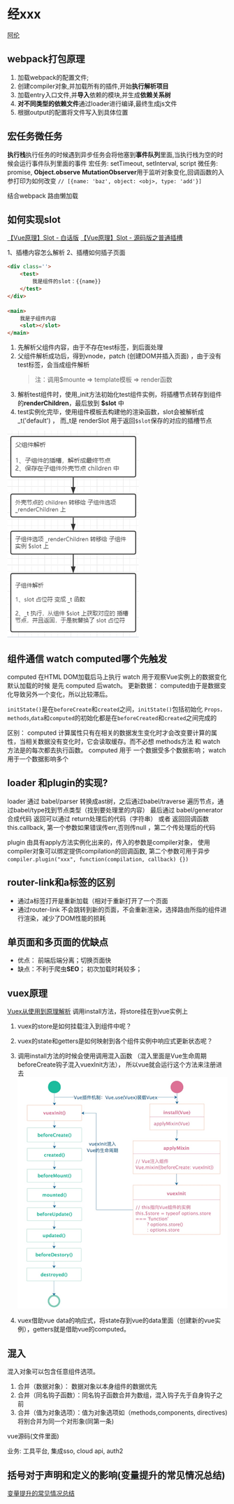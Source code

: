 # 经xxx

[阿伦](https://blog.csdn.net/qq_36620428)

## webpack打包原理

1. 加载webpack的配置文件;
2. 创建compiler对象,并加载所有的插件,开始**执行解析项目**
3. 加载entry入口文件,并**导入**依赖的模块,并生成**依赖关系树**
4. **对不同类型的依赖文件**通过loader进行编译,最终生成js文件
5. 根据output的配置将文件写入到具体位置

## 宏任务微任务

**执行栈**执行任务的时候遇到异步任务会将他塞到**事件队列**里面,当执行栈为空的时候会运行事件队列里面的事件
宏任务: setTimeout, setInterval, script
微任务: promise, **Object.observe**  **MutationObserver**用于监听对象变化,回调函数的入参打印为如何改变 `// [{name: 'baz', object: <obj>, type: 'add'}]`

结合webpack 路由懒加载

## 如何实现slot

[【Vue原理】Slot - 白话版](https://zhuanlan.zhihu.com/p/57427566)
[【Vue原理】Slot - 源码版之普通插槽](https://zhuanlan.zhihu.com/p/57570713)

1、插槽内容怎么解析
2、插槽如何插子页面

```html
<div class=''>
    <test>
        我是组件的slot：{{name}}
    </test>
</div>

<main>
    我是子组件内容
    <slot></slot>
</main>
```

1. 先解析父组件内容，由于不存在test标签，到后面处理
2. 父组件解析成功后，得到vnode，patch (创建DOM并插入页面) ，由于没有test标签，会当成组件解析
    > 注：调用$mounte => template模板 => render函数
3. 解析test组件时，使用_init方法初始化test组件实例，将插槽节点转存到组件的**renderChildren**，最后放到 **$slot** 中
4. test实例化完毕，使用组件模板去构建他的渲染函数，slot会被解析成 _t('default') ， 而_t是 renderSlot 用于返回`$slot`保存的对应的插槽节点

![slot解析](slot解析.png)

## 组件通信 watch computed哪个先触发

computed 在HTML DOM加载后马上执行
watch 用于观察Vue实例上的数据变化
默认加载的时候 是先 computed 后watch。 更新数据： computed由于是数据变化导致另外一个变化，所以比较滞后。

`initState()`是在`beforeCreate`和`created`之间，`initState()`包括初始化 `Props，methods`,`data`和`computed`的初始化都是在`beforeCreated`和`created`之间完成的

区别： computed 计算属性只有在相关的数据发生变化时才会改变要计算的属性，当相关数据没有变化时，它会读取缓存。而不必想 methods方法 和 watch 方法是的每次都去执行函数。
computed 用于 一个数据受多个数据影响； watch 用于一个数据影响多个

## loader 和plugin的实现?

loader 通过 babel/parser 转换成ast树，之后通过babel/traverse 遍历节点，通过babel/type找到节点类型（找到要处理里的内容） 最后通过 babel/generator 合成代码
返回可以通过 return处理后的代码（字符串）  或者 返回回调函数 this.callback, 第一个参数如果错误传err,否则传null ，第二个传处理后的代码

plugin 由具有apply方法实例化出来的，传入的参数是compiler对象， 使用compiler对象可以绑定提供compilation的回调函数, 第二个参数可用于异步
`compiler.plugin("xxx", function(compilation, callback) {})`

## router-link和a标签的区别

* 通过a标签打开是重新加载（相对于重新打开了一个页面
* 通过router-link 不会跳转到新的页面，不会重新渲染，选择路由所指的组件进行渲染，减少了DOM性能的损耗

## 单页面和多页面的优缺点

* 优点： 前端后端分离；切换页面快
* 缺点：不利于爬虫**SEO**； 初次加载时耗较多；

## vuex原理

[Vuex从使用到原理解析](https://zhuanlan.zhihu.com/p/78981485)
调用install方法，将store挂在到vue实例上

1. vuex的store是如何挂载注入到组件中呢？
2. vuex的state和getters是如何映射到各个组件实例中响应式更新状态呢？

1. 调用install方法的时候会使用调用混入函数 （混入里面是Vue生命周期beforeCreate钩子混入vuexInit方法）， 所以vue就会运行这个方法来注册进去
    ![vuex混入](vuex混入.jpg)
2. vuex借助vue data的响应式，将state存到vue的data里面（创建新的vue实例），getters就是借助vue的computed。

## 混入

混入对象可以包含任意组件选项。

1. 合并（数据对象）： 数据对象以本身组件的数据优先
2. 合并（同名钩子函数）：同名钩子函数合并为数组，混入钩子先于自身钩子之前
3. 合并（值为对象选项）：值为对象选项如（methods,components, directives) 将别合并为同一个对形象(同第一条)

vue源码(文件里面)

业务: 工具平台, 集成sso, cloud api, auth2

## 括号对于声明和定义的影响(变量提升的常见情况总结)

[变量提升的常见情况总结](https://zhuanlan.zhihu.com/p/258628325)